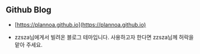 
## Github Blog
- [https://plannoa.github.io](https://plannoa.github.io)

- zzsza님에게서 빌려온 블로그 테마입니다. 사용하고자 한다면 zzsza님께 허락을 맡아 주세요.
